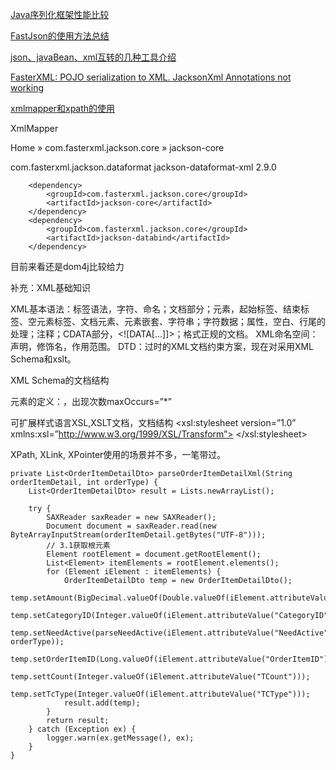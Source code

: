 


[Java序列化框架性能比较](http://blog.csdn.net/smallnest/article/details/38847653)

[FastJson的使用方法总结](http://www.cnblogs.com/DreamDrive/p/5778959.html)

[json、javaBean、xml互转的几种工具介绍](http://blog.csdn.net/sdyy321/article/details/7024236/)


[FasterXML: POJO serialization to XML. JacksonXml Annotations not working](https://stackoverflow.com/questions/32384377/fasterxml-pojo-serialization-to-xml-jacksonxml-annotations-not-working)


[xmlmapper和xpath的使用](http://blog.csdn.net/lanwenbing/article/details/19112115)


XmlMapper 

Home » com.fasterxml.jackson.core » jackson-core


<dependency>
    <groupId>com.fasterxml.jackson.dataformat</groupId>
    <artifactId>jackson-dataformat-xml</artifactId>
    <version>2.9.0</version>
</dependency>

		<dependency>
			<groupId>com.fasterxml.jackson.core</groupId>
			<artifactId>jackson-core</artifactId>
		</dependency>
		<dependency>
			<groupId>com.fasterxml.jackson.core</groupId>
			<artifactId>jackson-databind</artifactId>
		</dependency>


目前来看还是dom4j比较给力




补充：XML基础知识

XML基本语法：标签语法，字符、命名；文档部分；元素，起始标签、结束标签、空元素标签、文档元素、元素嵌套、字符串；字符数据；属性，空白、行尾的处理；注释；CDATA部分，<![DATA[…]]>；格式正规的文档。
XML命名空间：声明，修饰名，作用范围。
DTD：过时的XML文档约束方案，现在对采用XML Schema和xslt。

XML Schema的文档结构
<?xml version=”1.0”?>
<Schema xmlns=”urn:schemas-microsoft-com:xml-data” xmlns:dt=”urn:schemas-microsoft-com:datatypes”>
</Schema>
元素的定义：<ElementType name=”date” dt:type=”date”>，出现次数maxOccurs=”*”

可扩展样式语言XSL,XSLT文档，文档结构
<xsl:stylesheet version=”1.0” xmlns:xsl=”http://www.w3.org/1999/XSL/Transform”>
</xsl:stylesheet>

XPath, XLink, XPointer使用的场景并不多，一笔带过。


	private List<OrderItemDetailDto> parseOrderItemDetailXml(String orderItemDetail, int orderType) {
		List<OrderItemDetailDto> result = Lists.newArrayList();

		try {
			SAXReader saxReader = new SAXReader();
			Document document = saxReader.read(new ByteArrayInputStream(orderItemDetail.getBytes("UTF-8")));
			// 3.1获取根元素
			Element rootElement = document.getRootElement();
			List<Element> itemElements = rootElement.elements();
			for (Element iElement : itemElements) {
				OrderItemDetailDto temp = new OrderItemDetailDto();
				temp.setAmount(BigDecimal.valueOf(Double.valueOf(iElement.attributeValue("Amount"))));
				temp.setCategoryID(Integer.valueOf(iElement.attributeValue("CategoryID")));
				temp.setNeedActive(parseNeedActive(iElement.attributeValue("NeedActive"), orderType));
				temp.setOrderItemID(Long.valueOf(iElement.attributeValue("OrderItemID")));
				temp.settCount(Integer.valueOf(iElement.attributeValue("TCount")));
				temp.setTcType(Integer.valueOf(iElement.attributeValue("TCType")));
				result.add(temp);
			}
			return result;
		} catch (Exception ex) {
			logger.warn(ex.getMessage(), ex);
		}
	}